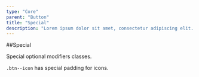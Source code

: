 ```yaml
---
type: "Core"
parent: "Button"
title: "Special"
description: "Lorem ipsum dolor sit amet, consectetur adipiscing elit. Nunc tempus laoreet leo sit amet iaculis."
---
```


##Special

Special optional modifiers classes.

`.btn--icon` has special padding for icons.

<demo>
  <demovanilla src="inline/core/button/special">
  </demovanilla>
</demo>
